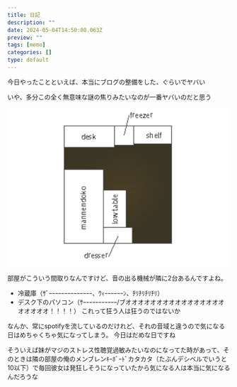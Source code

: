 ```yaml
---
title: 日記
description: ""
date: 2024-05-04T14:50:00.063Z
preview: ""
tags: [memo]
categories: []
type: default
---
```

今日やったことといえば、本当にブログの整備をした、ぐらいでヤバい

いや、多分この全く無意味な謎の焦りみたいなのが一番ヤバいのだと思う

![](../assets/images/2024-05-05T000746.png)

部屋がこういう間取りなんですけど、音の出る機械が隣に2台あるんですよね。
- 冷蔵庫（ｻﾞｰｰｰｰｰｰｰｰｰｰｰｰｰｰ、ｳｨｰｰｰｰｰｰﾝ、ﾁﾘﾁﾘﾁﾘﾁﾘ）
- デスク下のパソコン（ｻｰｰｰｰｰｰｰｰｰｰｰ/ブオオオオオオオオオオオオオオオオオオオオオ！！！！）
これって狂う人は狂うのではないか

なんか、常にspotifyを流しているのだけれど、それの音域と違うので気になる日はめちゃくちゃ気になってしまう。
今日はだめな日ですね

そういえば妹がマジのストレス性聴覚過敏みたいなのになってた時があって、そのときは隣の部屋の俺のメンブレンｷｰﾎﾞｰﾄﾞカタカタ（たぶんデシベルでいうと10以下）で毎回彼女は発狂しそうになっていたから気になる人は本当に気になるんだろうな



